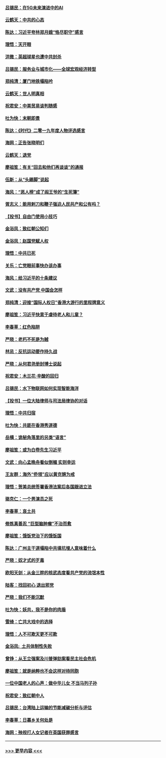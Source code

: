 #### [吕锡民：在5G未来演进中的AI](../pages/nsc993/n11730010.md?t=12191131) 
#### [云鹤天：中共的心态](../pages/nsc993/n11729906.md?t=12191131) 
#### [陈达：习近平夸林郑月娥“恪尽职守”感言](../pages/nsc993/n11729881.md?t=12191131) 
#### [理悟：天开眼](../pages/nsc993/n11729699.md?t=12191131) 
#### [洪微：英超球星也遭中共封杀](../pages/nsc993/n11727243.md?t=12191131) 
#### [吕锡民：服务业与城市化——全球宏观经济转型](../pages/nsc993/n11725845.md?t=12191131) 
#### [郑纯清：厦门地铁塌陷吟](../pages/nsc993/n11725813.md?t=12191131) 
#### [云鹤天：世人明真相](../pages/nsc993/n11725621.md?t=12191131) 
#### [祝君安：中美贸易谈判随感](../pages/nsc993/n11725609.md?t=12191131) 
#### [吐为快：末朝即景](../pages/nsc993/n11723365.md?t=12191131) 
#### [陈达：《时代》二零一九年度人物评选感言](../pages/nsc993/n11723337.md?t=12191131) 
#### [海网：正告张晓明们](../pages/nsc993/n11723228.md?t=12191131) 
#### [云鹤天：退党](../pages/nsc993/n11723056.md?t=12191131) 
#### [廖祖笙：有关“回去和他们再谈谈”的通报](../pages/nsc993/n11722442.md?t=12191131) 
#### [伍新：从“头踢脚”说起](../pages/nsc993/n11722429.md?t=12191131) 
#### [海风：“恶人榜”成了阎王爷的“生死簿”](../pages/nsc993/n11722272.md?t=12191131) 
#### [胥志义：能用剌刀和鞭子强迫人民共产和公有吗？](../pages/nsc993/n11720569.md?t=12191131) 
#### [【投书】自由门使用小技巧](../pages/nsc993/n11720180.md?t=12191131) 
#### [金浴凤：致红朝公知们](../pages/nsc993/n11720563.md?t=12191131) 
#### [金浴凤：赵国党赋人权](../pages/nsc993/n11720533.md?t=12191131) 
#### [理悟：中共已死](../pages/nsc993/n11720233.md?t=12191131) 
#### [关乐：亡党眼前事快办该办事](../pages/nsc993/n11719160.md?t=12191131) 
#### [海风：给习近平的十条建议](../pages/nsc993/n11717616.md?t=12191131) 
#### [文武：没有共产党 中国会怎样](../pages/nsc993/n11717584.md?t=12191131) 
#### [郑纯清：迎接“国际人权日”香港大游行的里程牌意义](../pages/nsc993/n11717417.md?t=12191131) 
#### [廖祖笙：习近平快意于虐待老人和儿童？](../pages/nsc993/n11715313.md?t=12191131) 
#### [李春草：红色陷阱](../pages/nsc993/n11715029.md?t=12191131) 
#### [严晓：老朽不死是为贼](../pages/nsc993/n11712910.md?t=12191131) 
#### [林忌：反抗运动要作持久战](../pages/nsc993/n11712623.md?t=12191131) 
#### [严晓：从何君尧册封博士说起](../pages/nsc993/n11712465.md?t=12191131) 
#### [祝君安：木兰花·辛酸的回归](../pages/nsc993/n11712381.md?t=12191131) 
#### [吕锡民：水下物联网如何实现智能海洋](../pages/nsc993/n11711158.md?t=12191131) 
#### [【投书】一位大陆律师与司法局律协的对话](../pages/nsc993/n11709675.md?t=12191131) 
#### [理悟：中共归宿](../pages/nsc993/n11710059.md?t=12191131) 
#### [吐为快：共匪在香港秀道德](../pages/nsc993/n11709979.md?t=12191131) 
#### [岳横：诡秘角落里的另类“语言”](../pages/nsc993/n11709792.md?t=12191131) 
#### [廖祖笙：或为白卷先生习近平](../pages/nsc993/n11708330.md?t=12191131) 
#### [文武：向心孟晚舟看似倒楣 实则幸运](../pages/nsc993/n11708236.md?t=12191131) 
#### [王友群：海外“侨领”应以黄克锵为戒](../pages/nsc993/n11706176.md?t=12191131) 
#### [理悟：贺美总统签署香港法案后各国跟进立法](../pages/nsc993/n11706853.md?t=12191131) 
#### [骆克仁：一个男演员之死](../pages/nsc993/n11706677.md?t=12191131) 
#### [李春草：哀土共](../pages/nsc993/n11706255.md?t=12191131) 
#### [修炼真善忍 “巨型脑肿瘤”不治而愈](../pages/nsc993/n11705340.md?t=12191131) 
#### [廖祖笙：饿饭党治下的饿饭国](../pages/nsc993/n11705085.md?t=12191131) 
#### [陈达：广州主干道塌陷中共填坑埋人意味着什么](../pages/nsc993/n11705046.md?t=12191131) 
#### [严晓：奴才式的歹毒](../pages/nsc993/n11704826.md?t=12191131) 
#### [欧阳天剑：从金三胖的核武态度看共产党的流氓本性](../pages/nsc993/n11702238.md?t=12191131) 
#### [陆客：找回初心 退出邪党](../pages/nsc993/n11702213.md?t=12191131) 
#### [严晓：我们不能沉默](../pages/nsc993/n11702110.md?t=12191131) 
#### [吐为快：妖共，我不是你的肉盾](../pages/nsc993/n11701366.md?t=12191131) 
#### [雪绮：亡共大戏中的选择](../pages/nsc993/n11699922.md?t=12191131) 
#### [理悟：人不可欺天更不可欺](../pages/nsc993/n11699657.md?t=12191131) 
#### [金浴凤:  土共体制性失败](../pages/nsc993/n11699361.md?t=12191131) 
#### [曾铮：从王立强案及川普弹劾案看民主社会危机](../pages/nsc993/n11699318.md?t=12191131) 
#### [廖祖笙：就是纳粹也不会这样对待同胞](../pages/nsc993/n11697658.md?t=12191131) 
#### [一位中国老人的心声：做中华儿女 不当马列子孙](../pages/nsc993/n11697525.md?t=12191131) 
#### [祝君安：致红朝中人](../pages/nsc993/n11697518.md?t=12191131) 
#### [吕锡民：台湾陆上运输的节能减碳分析与评估](../pages/nsc993/n11694983.md?t=12191131) 
#### [李春草：日暮乡关何处是](../pages/nsc993/n11694805.md?t=12191131) 
#### [海网：殃视打人女记者在英国获罪感言](../pages/nsc993/n11693832.md?t=12191131) 

----
#### [ >>> 更早内容 <<< ](../indexes/nsc993-earlier.md)
